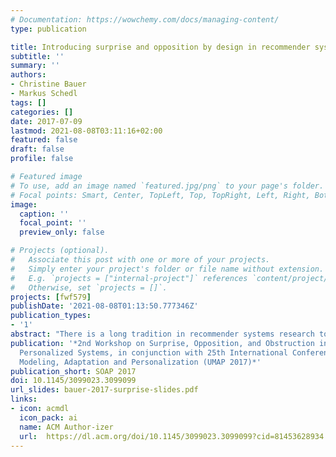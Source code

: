 ```yaml
---
# Documentation: https://wowchemy.com/docs/managing-content/
type: publication

title: Introducing surprise and opposition by design in recommender systems
subtitle: ''
summary: ''
authors:
- Christine Bauer
- Markus Schedl
tags: []
categories: []
date: 2017-07-09
lastmod: 2021-08-08T03:11:16+02:00
featured: false
draft: false
profile: false

# Featured image
# To use, add an image named `featured.jpg/png` to your page's folder.
# Focal points: Smart, Center, TopLeft, Top, TopRight, Left, Right, BottomLeft, Bottom, BottomRight.
image:
  caption: ''
  focal_point: ''
  preview_only: false

# Projects (optional).
#   Associate this post with one or more of your projects.
#   Simply enter your project's folder or file name without extension.
#   E.g. `projects = ["internal-project"]` references `content/project/deep-learning/index.md`.
#   Otherwise, set `projects = []`.
projects: [fwf579]
publishDate: '2021-08-08T01:13:50.777346Z'
publication_types:
- '1'
abstract: "There is a long tradition in recommender systems research to evaluate systems using quantitative performance measures on fixed datasets. As a reaction to this narrow accuracy-based focus in research, novel qualities beyond pure accuracy are emphasized in recent research; among them are surprise and opposition. This position paper considers that the perception of surprise and/or opposition may be purposely prepared when several recommendations are provided (e.g., in terms of a music playlist) or the user is given the choice between several options. Altering users' perception and triggering according behavior is well rooted in research on priming from psychology and nudge theory from the field of economic behavior. In this position paper, we propose how priming and nudging may be integrated into the design and evaluation of recommender systems to arouse surprise and opposition."
publication: '*2nd Workshop on Surprise, Opposition, and Obstruction in Adaptive and
  Personalized Systems, in conjunction with 25th International Conference on User
  Modeling, Adaptation and Personalization (UMAP 2017)*'
publication_short: SOAP 2017
doi: 10.1145/3099023.3099099
url_slides: bauer-2017-surprise-slides.pdf
links: 
- icon: acmdl
  icon_pack: ai
  name: ACM Author-izer
  url:  https://dl.acm.org/doi/10.1145/3099023.3099099?cid=81453628934
---
```

